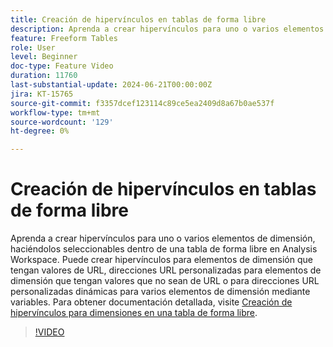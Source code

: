 ```yaml
---
title: Creación de hipervínculos en tablas de forma libre
description: Aprenda a crear hipervínculos para uno o varios elementos de dimensión, haciéndolos seleccionables dentro de una tabla de forma libre en Analysis Workspace. Puede crear hipervínculos para elementos de dimensión que tengan valores de URL, direcciones URL personalizadas para elementos de dimensión que tengan valores que no sean de URL o para direcciones URL personalizadas dinámicas para varios elementos de dimensión mediante variables.
feature: Freeform Tables
role: User
level: Beginner
doc-type: Feature Video
duration: 11760
last-substantial-update: 2024-06-21T00:00:00Z
jira: KT-15765
source-git-commit: f3357dcef123114c89ce5ea2409d8a67b0ae537f
workflow-type: tm+mt
source-wordcount: '129'
ht-degree: 0%

---
```



# Creación de hipervínculos en tablas de forma libre

Aprenda a crear hipervínculos para uno o varios elementos de dimensión, haciéndolos seleccionables dentro de una tabla de forma libre en Analysis Workspace. Puede crear hipervínculos para elementos de dimensión que tengan valores de URL, direcciones URL personalizadas para elementos de dimensión que tengan valores que no sean de URL o para direcciones URL personalizadas dinámicas para varios elementos de dimensión mediante variables. Para obtener documentación detallada, visite [Creación de hipervínculos para dimensiones en una tabla de forma libre](https://experienceleague.adobe.com/en/docs/analytics/analyze/analysis-workspace/visualizations/freeform-table/freeform-table-hyperlinks).

>[!VIDEO](https://video.tv.adobe.com/v/3430411/?learn=on)
